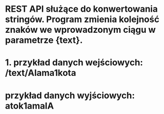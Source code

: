 # REST API służące do konwertowania stringów. Program zmienia kolejność znaków we wprowadzonym ciągu w parametrze {text}.
# 1. przykład danych wejściowych: /text/Alama1kota
#    przykład danych wyjściowych: atok1amalA
